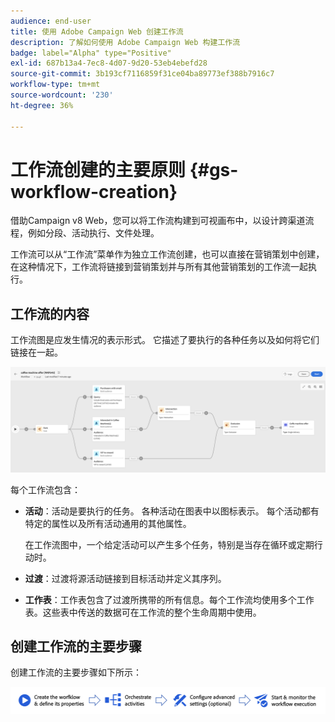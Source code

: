 ```yaml
---
audience: end-user
title: 使用 Adobe Campaign Web 创建工作流
description: 了解如何使用 Adobe Campaign Web 构建工作流
badge: label="Alpha" type="Positive"
exl-id: 687b13a4-7ec8-4d07-9d20-53eb4ebefd28
source-git-commit: 3b193cf7116859f31ce04ba89773ef388b7916c7
workflow-type: tm+mt
source-wordcount: '230'
ht-degree: 36%

---
```



# 工作流创建的主要原则 {#gs-workflow-creation}

借助Campaign v8 Web，您可以将工作流构建到可视画布中，以设计跨渠道流程，例如分段、活动执行、文件处理。

工作流可以从“工作流”菜单作为独立工作流创建，也可以直接在营销策划中创建，在这种情况下，工作流将链接到营销策划并与所有其他营销策划的工作流一起执行。

## 工作流的内容

工作流图是应发生情况的表示形式。 它描述了要执行的各种任务以及如何将它们链接在一起。

![](assets/workflow-example.png)

每个工作流包含：

* **活动**：活动是要执行的任务。 各种活动在图表中以图标表示。 每个活动都有特定的属性以及所有活动通用的其他属性。

   在工作流图中，一个给定活动可以产生多个任务，特别是当存在循环或定期行动时。

* **过渡**：过渡将源活动链接到目标活动并定义其序列。

* **工作表**：工作表包含了过渡所携带的所有信息。每个工作流均使用多个工作表。这些表中传送的数据可在工作流的整个生命周期中使用。

## 创建工作流的主要步骤

创建工作流的主要步骤如下所示：

![](assets/workflow-creation-process.png)
